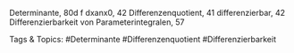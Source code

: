 Determinante, 80d f
dxanx0, 42
Differenzenquotient, 41
differenzierbar, 42
Differenzierbarkeit von Parameterintegralen, 57

   Tags & Topics:
   #Determinante
   #Differenzenquotient
   #Differenzierbarkeit